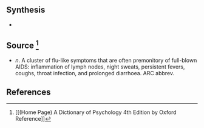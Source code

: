 ## Synthesis
- 
## Source [^1]
- $n$. A cluster of flu-like symptoms that are often premonitory of full-blown AIDS: inflammation of lymph nodes, night sweats, persistent fevers, coughs, throat infection, and prolonged diarrhoea. ARC abbrev.
## References

[^1]: [[(Home Page) A Dictionary of Psychology 4th Edition by Oxford Reference]]